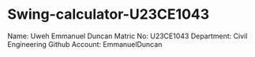 # Swing-calculator-U23CE1043
Name: Uweh Emmanuel Duncan
Matric No: U23CE1043
Department: Civil Engineering
Github Account: EmmanuelDuncan

